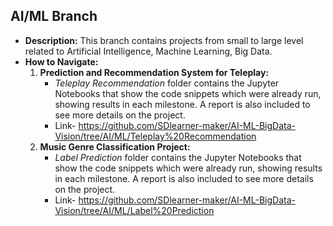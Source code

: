 ## AI/ML Branch    
- **Description:** This branch contains projects from small to large level related to Artificial Intelligence, Machine Learning, Big Data.  
- **How to Navigate:**
  1. **Prediction and Recommendation System for Teleplay:**  
      - *Teleplay Recommendation* folder contains the Jupyter Notebooks that show the code snippets which were already run, showing results in each milestone.  A report is also included to see more details on the project.  
      - Link- https://github.com/SDlearner-maker/AI-ML-BigData-Vision/tree/AI/ML/Teleplay%20Recommendation
  2. **Music Genre Classification Project:**  
     - *Label Prediction* folder contains the Jupyter Notebooks that show the code snippets which were already run, showing results in each milestone. A report is also included to see more details on the project.  
     - Link- https://github.com/SDlearner-maker/AI-ML-BigData-Vision/tree/AI/ML/Label%20Prediction

